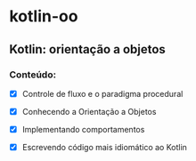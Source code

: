 # kotlin-oo
## Kotlin: orientação a objetos
### Conteúdo:
- [X] Controle de fluxo e o paradigma procedural
- [X] Conhecendo a Orientação a Objetos
- [X] Implementando comportamentos
- [X] Escrevendo código mais idiomático ao Kotlin
  
